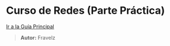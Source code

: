 # Curso de Redes (Parte Práctica)

[Ir a la Guía Principal](https://github.com/FraVelz/Curso-de-Hacking?tab=readme-ov-file#2-redes-para-ciberseguridad)

> **Autor:** Fravelz

